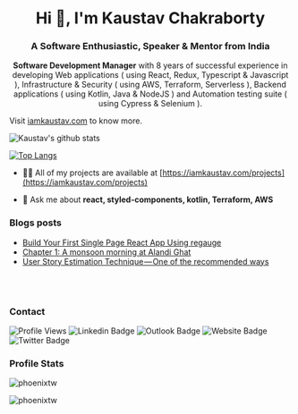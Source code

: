 <h1 align="center">Hi 👋, I'm Kaustav Chakraborty</h1>
<h3 align="center">A Software Enthusiastic, Speaker & Mentor from India</h3>
<p align="center"><b>Software Development Manager</b> with 8 years of successful experience in developing Web applications ( using React, Redux, Typescript & Javascript ), Infrastructure & Security ( using AWS, Terraform, Serverless ), Backend applications ( using Kotlin, Java & NodeJS ) and Automation testing suite ( using Cypress & Selenium ).

Visit <a href="https://iamkaustav.com/">iamkaustav.com</a> to know more.

![Kaustav's github stats](https://github-readme-stats.vercel.app/api?username=phoenixTW&count_private=true&show_icons=true&theme=dark)

[![Top Langs](https://github-readme-stats.vercel.app/api/top-langs/?username=phoenixTW&layout=compact&theme=dark)](https://github.com/phoenixTW/github-readme-stats)

- 👨‍💻 All of my projects are available at [https://iamkaustav.com/projects](https://iamkaustav.com/projects)

- 💬 Ask me about **react, styled-components, kotlin, Terraform, AWS**

### Blogs posts
<!-- BLOG-POST-LIST:START -->
- [Build Your First Single Page React App Using regauge](https://iamkaustav.medium.com/build-your-first-single-page-react-app-using-regauge-d3271d8f532d?source=rss-c3d77d3c9234------2)
- [Chapter 1: A monsoon morning at Alandi Ghat](https://iamkaustav.medium.com/chapter-1-a-monsoon-morning-at-alandi-ghat-bc659382df36?source=rss-c3d77d3c9234------2)
- [User Story Estimation Technique — One of the recommended ways](https://iamkaustav.medium.com/user-story-estimation-technique-one-of-the-recommended-ways-f99e626771b0?source=rss-c3d77d3c9234------2)
<!-- BLOG-POST-LIST:END -->

<br /><br />

### Contact

![Profile Views](https://komarev.com/ghpvc/?username=phoenixTW&color=brightgreen&style=for-the-badge)
![Linkedin Badge](https://img.shields.io/badge/-iamkaustav-blue?style=for-the-badge&logo=Linkedin&logoColor=white&link=https://www.linkedin.com/in/iamkaustav/)
![Outlook Badge](https://img.shields.io/badge/-kaustavch-c14438?style=for-the-badge&logo=Gmail&logoColor=white&link=mailto:kaustavch@outlook.com)
![Website Badge](https://img.shields.io/badge/-iamkaustav.com-47CCCC?style=for-the-badge&logo=Google-Chrome&logoColor=white&link=https://iamkaustav.com)
![Twitter Badge](https://img.shields.io/badge/-@iamckaustav-1ca0f1?style=for-the-badge&labelColor=1ca0f1&logo=twitter&logoColor=white&link=https://twitter.com/iamckaustav)

### Profile Stats


<p><img align="center" src="https://github-readme-stats.vercel.app/api/top-langs?username=phoenixtw&show_icons=true&locale=en&layout=compact" alt="phoenixtw" /></p>

<p><img align="center" src="https://github-readme-streak-stats.herokuapp.com/?user=phoenixtw&" alt="phoenixtw" /></p>
